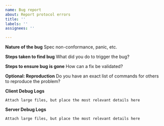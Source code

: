 ```yaml
---
name: Bug report
about: Report protocol errors
title: ''
labels: ''
assignees: ''

---
```


**Nature of the bug**
Spec non-conformance, panic, etc.

**Steps taken to find bug**
What did you do to trigger the bug?

**Steps to ensure bug is gone**
How can a fix be validated?

**Optional: Reproduction**
Do you have an exact list of commands for others to reproduce the problem?

**Client Debug Logs**

```console
Attach large files, but place the most relevant details here
```

**Server Debug Logs**

```console
Attach large files, but place the most relevant details here
```

